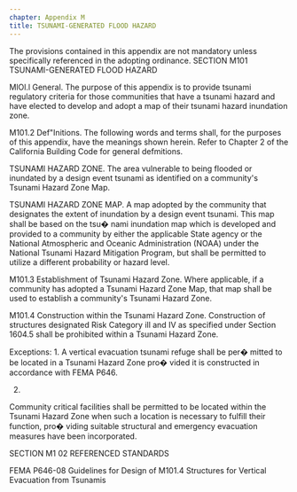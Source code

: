 ```yaml
---
chapter: Appendix M
title: TSUNAMI-GENERATED FLOOD HAZARD
---
```


The provisions contained in this appendix are not mandatory unless specifically referenced in the adopting ordinance.
SECTION M101
TSUNAMI-GENERATED FLOOD HAZARD

MlOl.l General. The purpose of this appendix is to provide
tsunami regulatory criteria for those communities that have a
tsunami hazard and have elected to develop and adopt a map
of their tsunami hazard inundation zone.

M101.2 Def"Initions. The following words and terms shall,
for the purposes of this appendix, have the meanings shown
herein. Refer to Chapter 2 of the California Building Code for
general defmitions.

TSUNAMI HAZARD ZONE. The area vulnerable to being
flooded or inundated by a design event tsunami as identified
on a community's Tsunami Hazard Zone Map.

TSUNAMI HAZARD ZONE MAP. A map adopted by the
community that designates the extent of inundation by a
design event tsunami. This map shall be based on the tsu�
nami inundation map which is developed and provided to a
community by either the applicable State agency or the
National Atmospheric and Oceanic Administration (NOAA)
under the National Tsunami Hazard Mitigation Program, but
shall be permitted to utilize a different probability or hazard
level.

M101.3 Establishment of Tsunami Hazard Zone. Where
applicable, if a community has adopted a Tsunami Hazard
Zone Map, that map shall be used to establish a community's
Tsunami Hazard Zone.

M101.4 Construction within the Tsunami Hazard Zone.
Construction of structures designated Risk Category ill and
IV as specified under Section 1604.5 shall be prohibited
within a Tsunami Hazard Zone.

Exceptions:
1.
A vertical evacuation tsunami refuge shall be per�
mitted to be located in a Tsunami Hazard Zone pro�
vided it is constructed in accordance with FEMA
P646.


2.
Community critical facilities shall be permitted to be
located within the Tsunami Hazard Zone when such
a location is necessary to fulfill their function, pro�
viding suitable structural and emergency evacuation
measures have been incorporated.



SECTION M1 02
REFERENCED STANDARDS

FEMA P646-08 	Guidelines for Design of M101.4
Structures for Vertical
Evacuation from Tsunamis
